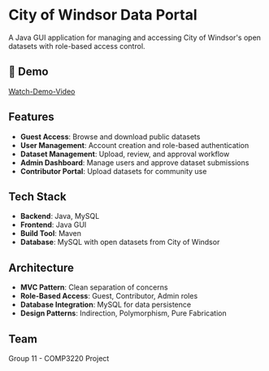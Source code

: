 # City of Windsor Data Portal

A Java GUI application for managing and accessing City of Windsor's open datasets with role-based access control.

## 🎥 Demo
[Watch-Demo-Video](project.mp4)

## Features
- **Guest Access**: Browse and download public datasets
- **User Management**: Account creation and role-based authentication
- **Dataset Management**: Upload, review, and approval workflow
- **Admin Dashboard**: Manage users and approve dataset submissions
- **Contributor Portal**: Upload datasets for community use

## Tech Stack
- **Backend**: Java, MySQL
- **Frontend**: Java GUI 
- **Build Tool**: Maven
- **Database**: MySQL with open datasets from City of Windsor

## Architecture
- **MVC Pattern**: Clean separation of concerns
- **Role-Based Access**: Guest, Contributor, Admin roles
- **Database Integration**: MySQL for data persistence
- **Design Patterns**: Indirection, Polymorphism, Pure Fabrication

## Team
Group 11 - COMP3220 Project


